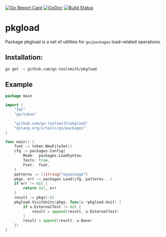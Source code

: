 [![Go Report Card](https://goreportcard.com/badge/github.com/go-toolsmith/pkgload)](https://goreportcard.com/report/github.com/go-toolsmith/pkgload)
[![GoDoc](https://godoc.org/github.com/go-toolsmith/pkgload?status.svg)](https://godoc.org/github.com/go-toolsmith/pkgload)
[![Build Status](https://travis-ci.org/go-toolsmith/pkgload.svg?branch=master)](https://travis-ci.org/go-toolsmith/pkgload)

# pkgload

Package pkgload is a set of utilities for `go/packages` load-related operations.

## Installation:

```bash
go get -v github.com/go-toolsmith/pkgload
```

## Example

```go
package main

import (
	"fmt"
	"go/token"

	"github.com/go-toolsmith/pkgload"
	"golang.org/x/tools/go/packages"
)

func main() {
	fset := token.NewFileSet()
	cfg := packages.Config{
		Mode:  packages.LoadSyntax,
		Tests: true,
		Fset:  fset,
	}
	patterns := []string{"mypackage"}
	pkgs, err := packages.Load(cfg, patterns...)
	if err != nil {
		return nil, err
	}
	result := pkgs[:0]
	pkgload.VisitUnits(pkgs, func(u *pkgload.Unit) {
		if u.ExternalTest != nil {
			result = append(result, u.ExternalTest)
		}
		result = append(result, u.Base)
	})
}

```
